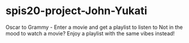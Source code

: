 # spis20-project-John-Yukati
Oscar to Grammy - Enter a movie and get a playlist to listen to 
Not in the mood to watch a movie? Enjoy a playlist with the same vibes instead! 
